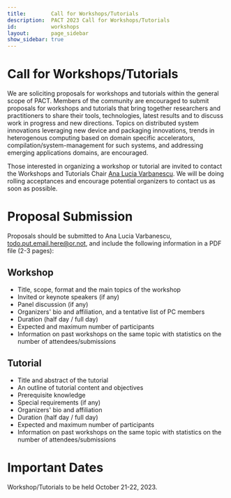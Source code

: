 ```yaml
---
title:        Call for Workshops/Tutorials
description:  PACT 2023 Call for Workshops/Tutorials
id:           workshops
layout:       page_sidebar
show_sidebar: true
---
```


# Call for Workshops/Tutorials

We are soliciting proposals for workshops and tutorials within the general scope of PACT. Members of the community are encouraged to submit proposals for workshops and tutorials that bring together researchers and practitioners to share their tools, technologies, latest results and to discuss work in progress and new directions. Topics on distributed system innovations leveraging new device and packaging innovations, trends in heterogenous computing based on domain specific accelerators, compilation/system-management for such systems, and addressing emerging applications domains, are encouraged.

Those interested in organizing a workshop or tutorial are invited to contact the Workshops and Tutorials Chair [Ana Lucia Varbanescu](todo.put.email.here@or.not). We will be doing rolling acceptances and encourage potential organizers to contact us as soon as possible.

# Proposal Submission

Proposals should be submitted to Ana Lucia Varbanescu, todo.put.email.here@or.not, and include the following information in a PDF file (2-3 pages):

## Workshop

* Title, scope, format and the main topics of the workshop
* Invited or keynote speakers (if any)
* Panel discussion (if any)
* Organizers' bio and affiliation, and a tentative list of PC members
* Duration (half day / full day)
* Expected and maximum number of participants
* Information on past workshops on the same topic with statistics on the number of attendees/submissions

## Tutorial

* Title and abstract of the tutorial
* An outline of tutorial content and objectives
* Prerequisite knowledge
* Special requirements (if any)
* Organizers' bio and affiliation
* Duration (half day / full day)
* Expected and maximum number of participants
* Information on past workshops on the same topic with statistics on the number of attendees/submissions

# Important Dates

Workshop/Tutorials to be held October 21-22, 2023.